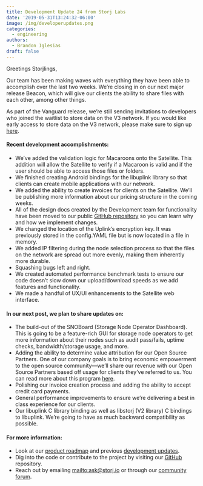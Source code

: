 ```yaml
---
title: Development Update 24 from Storj Labs
date: '2019-05-31T13:24:32-06:00'
image: /img/developerupdates.png
categories:
  - engineering
authors:
  - Brandon Iglesias
draft: false
---
```

Greetings Storjlings, 

Our team has been making waves with everything they have been able to accomplish over the last two weeks. We’re closing in on our next major release Beacon, which will give our clients the ability to share files with each other, among other things. 

As part of the Vanguard release, we’re still sending invitations to developers who joined the waitlist to store data on the V3 network. If you would like early access to store data on the V3 network, please make sure to sign up [here](https://storj.io/sign-up/).

#### Recent development accomplishments:

* We’ve added the validation logic for Macaroons onto the Satellite. This addition will allow the Satellite to verify if a Macaroon is valid and if the user should be able to access those files or folders.  
* We finished creating Android bindings for the libuplink library so that clients can create mobile applications with our network.  
* We added the ability to create invoices for clients on the Satellite. We’ll be publishing more information about our pricing structure in the coming weeks. 
* All of the design docs created by the Development team for functionality have been moved to our public [GitHub repository](https://github.com/storj/storj/tree/master/docs/design) so you can learn why and how we implement changes.  
* We changed the location of the Uplink’s encryption key. It was previously stored in the config.YAML file but is now located in a file in memory.  
* We added IP filtering during the node selection process so that the files on the network are spread out more evenly, making them inherently more durable. 
* Squashing bugs left and right.  
* We created automated performance benchmark tests to ensure our code doesn’t slow down our upload/download speeds as we add features and functionality.  
* We made a handful of UX/UI enhancements to the Satellite web interface. 

#### In our next post, we plan to share updates on:

* The build-out of the SNOBoard (Storage Node Operator Dashboard). This is going to be a feature-rich GUI for storage node operators to get more information about their nodes such as audit pass/fails, uptime checks, bandwidth/storage usage, and more.  
* Adding the ability to determine value attribution for our Open Source Partners. One of our company goals is to bring economic empowerment to the open source community—we’ll share our revenue with our Open Source Partners based off usage for clients they’ve referred to us. You can read more about this program [here](https://storj.io/partners/). 
* Polishing our invoice creation process and adding the ability to accept credit card payments.  
* General performance improvements to ensure we’re delivering a best in class experience for our clients. 
* Our libuplink C library binding as well as libstorj (V2 library) C bindings to libuplink. We’re going to have as much backward compatibility as possible.  

#### For more information:

* Look at our [product roadmap](https://storjlabs.aha.io/published/01ee405b4bd8d14208c5256d70d73a38?page=1) and previous [development updates](https://storj.io/blog/2019/05/development-update-23-from-storj-labs/).  
* Dig into the code or contribute to the project by visiting our [GitHub](https://github.com/storj/storj) repository.  
* Reach out by emailing <mailto:ask@storj.io> or through our [community forum](https://community.storj.io/).
